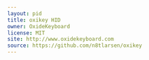 ```yaml
---
layout: pid
title: oxikey HID
owner: OxideKeyboard
license: MIT
site: http://www.oxidekeyboard.com
source: https://github.com/n8tlarsen/oxikey
---
```

